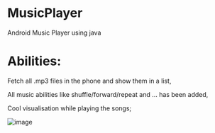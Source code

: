 # MusicPlayer
 Android Music Player using java
# Abilities:
 Fetch all .mp3 files in the phone and show them in a list,  
 
 All music abilities like shuffle/forward/repeat and ... has been added,  
 
 Cool visualisation while playing the songs;  
 
 ![image](https://github.com/amax33/MusicPlayer/assets/77959684/19beacb8-fd46-4c2a-959d-beba9a6a59ae)
